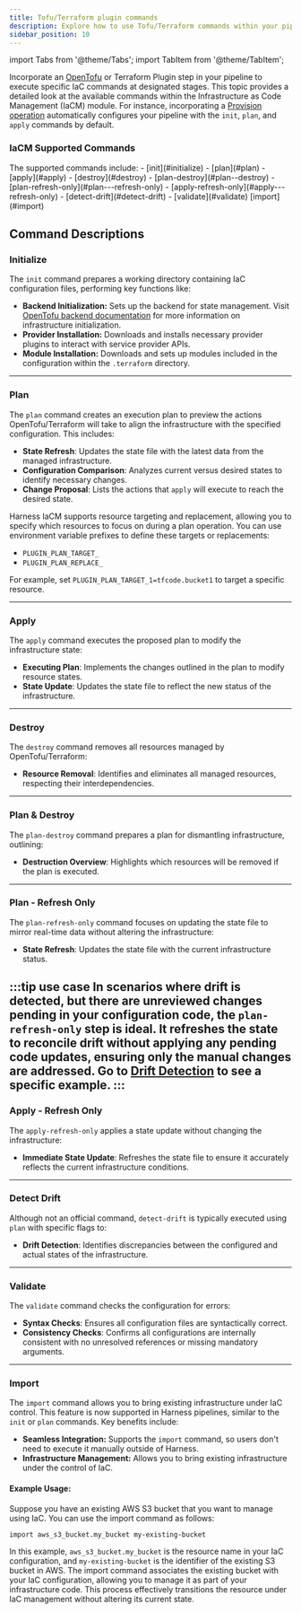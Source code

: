 ```yaml
---
title: Tofu/Terraform plugin commands
description: Explore how to use Tofu/Terraform commands within your pipelines effectively.
sidebar_position: 10
---
```


import Tabs from '@theme/Tabs';
import TabItem from '@theme/TabItem';

Incorporate an [OpenTofu](https://opentofu.org/) or Terraform Plugin step in your pipeline to execute specific IaC commands at designated stages. This topic provides a detailed look at the available commands within the Infrastructure as Code Management (IaCM) module. For instance, incorporating a [Provision operation](/docs/infra-as-code-management/workspaces/provision-workspace) automatically configures your pipeline with the `init`, `plan`, and `apply` commands by default.

### IaCM Supported Commands
<Tabs>
<TabItem value="Supported commands">
The supported commands include:
- [init](#initialize)
- [plan](#plan)
- [apply](#apply)
- [destroy](#destroy)
- [plan-destroy](#plan--destroy)
- [plan-refresh-only](#plan---refresh-only)
- [apply-refresh-only](#apply---refresh-only)
- [detect-drift](#detect-drift)
- [validate](#validate)
[import](#import)
</TabItem>
<TabItem value="Add a new command step">
<DocVideo src="https://app.tango.us/app/embed/732528d2-2863-4c7c-8951-12459f301c6c" title="Harness IaCM: Add an OpenTofu or Terraform command step to your pipeline" />
</TabItem>
</Tabs>

## Command Descriptions
### Initialize
The `init` command prepares a working directory containing IaC configuration files, performing key functions like:

- **Backend Initialization:** Sets up the backend for state management. Visit [OpenTofu backend documentation](https://opentofu.org/docs/language/settings/backends/configuration/) for more information on infrastructure initialization.
- **Provider Installation:** Downloads and installs necessary provider plugins to interact with service provider APIs.
- **Module Installation:** Downloads and sets up modules included in the configuration within the `.terraform` directory.
---

### Plan
The `plan` command creates an execution plan to preview the actions OpenTofu/Terraform will take to align the infrastructure with the specified configuration. This includes:
- **State Refresh**: Updates the state file with the latest data from the managed infrastructure.
- **Configuration Comparison**: Analyzes current versus desired states to identify necessary changes.
- **Change Proposal**: Lists the actions that `apply` will execute to reach the desired state.

Harness IaCM supports resource targeting and replacement, allowing you to specify which resources to focus on during a plan operation. You can use environment variable prefixes to define these targets or replacements:
- `PLUGIN_PLAN_TARGET_`
- `PLUGIN_PLAN_REPLACE_`

For example, set `PLUGIN_PLAN_TARGET_1=tfcode.bucket1` to target a specific resource.

---

### Apply
The `apply` command executes the proposed plan to modify the infrastructure state:
- **Executing Plan**: Implements the changes outlined in the plan to modify resource states.
- **State Update**: Updates the state file to reflect the new status of the infrastructure.
---

### Destroy
The `destroy` command removes all resources managed by OpenTofu/Terraform:
- **Resource Removal**: Identifies and eliminates all managed resources, respecting their interdependencies.
---

### Plan & Destroy
The `plan-destroy` command prepares a plan for dismantling infrastructure, outlining:
- **Destruction Overview**: Highlights which resources will be removed if the plan is executed.
---

### Plan - Refresh Only
The `plan-refresh-only` command focuses on updating the state file to mirror real-time data without altering the infrastructure:
- **State Refresh**: Updates the state file with the current infrastructure status.

:::tip use case
In scenarios where drift is detected, but there are unreviewed changes pending in your configuration code, the `plan-refresh-only` step is ideal. It refreshes the state to reconcile drift without applying any pending code updates, ensuring only the manual changes are addressed. Go to [Drift Detection](/docs/infra-as-code-management/pipelines/operations/drift-detection#handle-drift) to see a specific example.
:::
---

### Apply - Refresh Only
The `apply-refresh-only` applies a state update without changing the infrastructure:
- **Immediate State Update**: Refreshes the state file to ensure it accurately reflects the current infrastructure conditions.
---

### Detect Drift
Although not an official command, `detect-drift` is typically executed using `plan` with specific flags to:
- **Drift Detection**: Identifies discrepancies between the configured and actual states of the infrastructure.
---

### Validate
The `validate` command checks the configuration for errors:
- **Syntax Checks**: Ensures all configuration files are syntactically correct.
- **Consistency Checks**: Confirms all configurations are internally consistent with no unresolved references or missing mandatory arguments.
---

### Import
The `import` command allows you to bring existing infrastructure under IaC control. This feature is now supported in Harness pipelines, similar to the `init` or `plan` commands. Key benefits include:

- **Seamless Integration:** Supports the `import` command, so users don't need to execute it manually outside of Harness.
- **Infrastructure Management:** Allows you to bring existing infrastructure under the control of IaC.

#### Example Usage:
Suppose you have an existing AWS S3 bucket that you want to manage using IaC. You can use the import command as follows:

```hcl
import aws_s3_bucket.my_bucket my-existing-bucket
```

In this example, `aws_s3_bucket.my_bucket` is the resource name in your IaC configuration, and `my-existing-bucket` is the identifier of the existing S3 bucket in AWS. The import command associates the existing bucket with your IaC configuration, allowing you to manage it as part of your infrastructure code. This process effectively transitions the resource under IaC management without altering its current state.